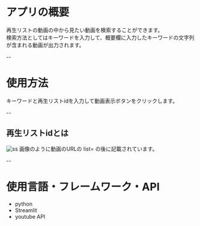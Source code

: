 # アプリの概要
再生リストの動画の中から見たい動画を検索することができます。  
検索方法としてはキーワードを入力して、概要欄に入力したキーワードの文字列が含まれる動画が出力されます。     

  --

# 使用方法
キーワードと再生リストidを入力して動画表示ボタンをクリックします。  

--

## 再生リストidとは  
![ss]([https://drive.google.com/file/d/1rexofOJKbA4ck3JJzP5V-x7qjpjg7cyy/view?usp=share_link](https://www.gigafree.net/internet/onlinestorage/googledrive.png))
画像のように動画のURLの list= の後に記載されています。  

--

# 使用言語・フレームワーク・API
- python
- Streamlit
- youtube API

